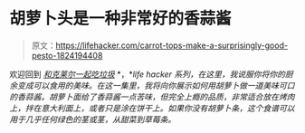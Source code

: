 # 胡萝卜头是一种非常好的香蒜酱

> 原文：<https://lifehacker.com/carrot-tops-make-a-surprisingly-good-pesto-1824194408>

欢迎回到 [*和克莱尔一起吃垃圾*](https://lifehacker.com/c/eating-trash-with-claire) *，**life hacker 系列，在这里，我说服你将你的厨余变成可以食用的美味。在这一集里，我将向你展示如何用胡萝卜做一道美味可口的香蒜酱。胡萝卜面给了香蒜酱一点苦味，但完全上瘾的品质，非常适合放在烤肉上，拌在意大利面上，或者只是涂在饼干上。如果你没有胡萝卜条，这个食谱可以用于几乎任何绿色的茎或茎，从甜菜到草莓条。*